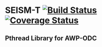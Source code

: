 # SEISM-T [![Build Status](https://travis-ci.org/superdavidxp/SEISM-T.svg?branch=master)](https://travis-ci.org/superdavidxp/SEISM-T) [![Coverage Status](https://coveralls.io/repos/github/superdavidxp/SEISM-T/badge.svg?branch=master)](https://coveralls.io/github/superdavidxp/SEISM-T?branch=master)

## Pthread Library for AWP-ODC

